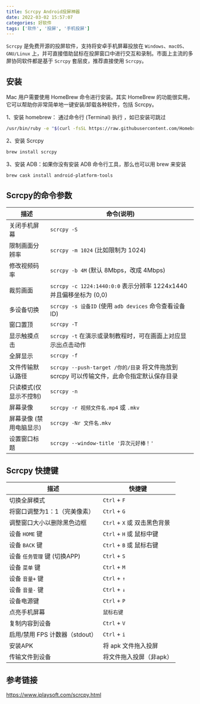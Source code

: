```yaml
---
title: Scrcpy Android投屏神器
date: 2022-03-02 15:57:07
categories: 好软件
tags: ['软件', '投屏', '手机投屏']
---
```


`Scrcpy` 是免费开源的投屏软件，支持将安卓手机屏幕投放在 `Windows`、`macOS`、`GNU/Linux` 上，并可直接借助鼠标在投屏窗口中进行交互和录制。市面上主流的多屏协同软件都是基于 `Scrcpy` 套层皮，推荐直接使用 `Scrcpy`。

## 安装
Mac 用户需要使用 HomeBrew 命令进行安装。其实 HomeBrew 的功能很实用，它可以帮助你非常简单地一键安装/卸载各种软件，包括 Scrcpy。

<!-- more -->

1、安装 homebrew： 通过命令行 (Terminal) 执行 ，如已安装可跳过
```bash
/usr/bin/ruby -e "$(curl -fsSL https://raw.githubusercontent.com/Homebrew/install/master/install)"
```
2、安装 Scrcpy
```bash
brew install scrcpy
```

3、安装 ADB：如果你没有安装 ADB 命令行工具，那么也可以用 brew 来安装
```bash
brew cask install android-platform-tools
```

## Scrcpy的命令参数

描述 | 命令(说明)
---|---
关闭手机屏幕 | `scrcpy -S`
限制画面分辨率 | `scrcpy -m 1024` (比如限制为 1024)
修改视频码率 | `scrcpy -b 4M` (默认 8Mbps，改成 4Mbps)
裁剪画面 | `scrcpy -c 1224:1440:0:0` 表示分辨率 1224x1440 并且偏移坐标为 (0,0)
多设备切换 | `scrcpy -s 设备ID` (使用 `adb devices` 命令查看设备ID)
窗口置顶 | `scrcpy -T`
显示触摸点击 | `scrcpy -t` 在演示或录制教程时，可在画面上对应显示出点击动作
全屏显示 | `scrcpy -f`
文件传输默认路径 | `scrcpy --push-target /你的/目录` 将文件拖放到 scrcpy 可以传输文件，此命令指定默认保存目录
只读模式(仅显示不控制) | `scrcpy -n`
屏幕录像 | `scrcpy -r 视频文件名.mp4` 或 `.mkv`
屏幕录像 (禁用电脑显示) | `scrcpy -Nr 文件名.mkv`
设置窗口标题 | `scrcpy --window-title '异次元好棒！'`


## Scrcpy 快捷键
描述 | 快捷键
---|---
切换全屏模式 | `Ctrl` + `F`
将窗口调整为1：1（完美像素） | `Ctrl` + `G`
调整窗口大小以删除黑色边框 | `Ctrl` + `X` 或 双击黑色背景
设备 `HOME` 键 | `Ctrl` + `H` 或 鼠标中键
设备 `BACK` 键 | `Ctrl` + `B` 或 鼠标右键
设备 `任务管理` 键 (切换APP) | `Ctrl` + `S`
设备 `菜单` 键 | `Ctrl` + `M`
设备 `音量+` 键 | `Ctrl` + `↑`
设备 `音量-` 键 | `Ctrl` + `↓`
设备电源键 | `Ctrl` + `P`
点亮手机屏幕 | `鼠标右键`
复制内容到设备 | `Ctrl` + `V`
启用/禁用 FPS 计数器（stdout） | `Ctrl` + `i`
安装APK | 将 apk 文件拖入投屏
传输文件到设备 | 将文件拖入投屏（非apk）
 
## 参考链接
https://www.iplaysoft.com/scrcpy.html
